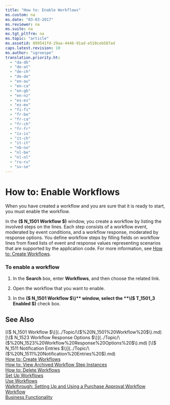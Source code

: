 ```yaml
---
title: "How to: Enable Workflows"
ms.custom: na
ms.date: "03-03-2017"
ms.reviewer: na
ms.suite: na
ms.tgt_pltfrm: na
ms.topic: "article"
ms.assetid: 899541fd-29aa-4446-91ad-e510ceb587ad
caps.latest.revision: 10
ms.author: "sgroespe"
translation.priority.ht: 
  - "da-dk"
  - "de-at"
  - "de-ch"
  - "de-de"
  - "en-au"
  - "en-ca"
  - "en-gb"
  - "en-nz"
  - "es-es"
  - "es-mx"
  - "fi-fi"
  - "fr-be"
  - "fr-ca"
  - "fr-ch"
  - "fr-fr"
  - "is-is"
  - "it-ch"
  - "it-it"
  - "nb-no"
  - "nl-be"
  - "nl-nl"
  - "ru-ru"
  - "sv-se"
---
```

# How to: Enable Workflows
When you have created a workflow and you are sure that it is ready to start, you must enable the workflow.  
  
 In the **\($ N\_1501 Workflow $\)** window, you create a workflow by listing the involved steps on the lines. Each step consists of a workflow event, moderated by event conditions, and a workflow response, moderated by response options. You define workflow steps by filling fields on workflow lines from fixed lists of event and response values representing scenarios that are supported by the application code. For more information, see [How to: Create Workflows](../../BusinessFunctionality/Workflow/how-to-create-workflows.md).  
  
### To enable a workflow  
  
1.  In the **Search** box, enter **Workflows**, and then choose the related link.  
  
2.  Open the workflow that you want to enable.  
  
3.  In the **\($ N\_1501 Workflow $\)** window, select the **\($ T\_1501\_3 Enabled $\)** check box.  
  
## See Also  
 [\($ N\_1501 Workflow $\)](../Topic/\($%20N_1501%20Workflow%20$\).md)   
 [\($ N\_1523 Workflow Response Options $\)](../Topic/\($%20N_1523%20Workflow%20Response%20Options%20$\).md)   
 [\($ N\_1511 Notification Entries $\)](../Topic/\($%20N_1511%20Notification%20Entries%20$\).md)   
 [How to: Create Workflows](../../BusinessFunctionality/Workflow/how-to-create-workflows.md)   
 [How to: View Archived Workflow Step Instances](../../BusinessFunctionality/Workflow/how-to-view-archived-workflow-step-instances.md)   
 [How to: Delete Workflows](../../BusinessFunctionality/Workflow/how-to-delete-workflows.md)   
 [Set Up Workflows](../../BusinessFunctionality/Workflow/set-up-workflows.md)   
 [Use Workflows](../../BusinessFunctionality/Workflow/use-workflows.md)   
 [Walkthrough: Setting Up and Using a Purchase Approval Workflow](../../BusinessFunctionality/Workflow/walkthrough-setting-up-and-using-a-purchase-approval-workflow.md)   
 [Workflow](../../BusinessFunctionality/Workflow/workflow.md)   
 [Business Functionality](../Topic/Business%20Functionality.md)